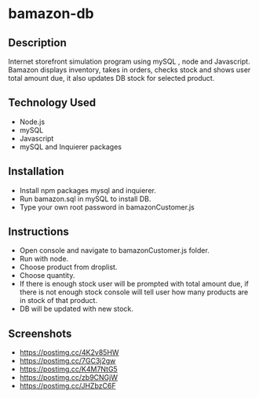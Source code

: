 # bamazon-db
## Description
Internet storefront simulation program using mySQL , node and Javascript.
Bamazon displays inventory, takes in orders, checks stock  and shows user total amount due, it also updates DB stock for selected product.
## Technology Used
* Node.js
* mySQL
* Javascript
* mySQL and Inquierer packages
## Installation
* Install npm packages mysql and inquierer.
* Run bamazon.sql in mySQL to install DB.
* Type your own root password in bamazonCustomer.js 
## Instructions
* Open console and navigate to bamazonCustomer.js folder.
* Run with node.
* Choose product from droplist.
* Choose quantity.
* If there is enough stock user will be prompted with total amount due, if there is not enough stock console will tell user how many products are in stock of that product.
* DB will be updated with new stock.
## Screenshots
* https://postimg.cc/4K2v85HW
* https://postimg.cc/7GC3j2gw
* https://postimg.cc/K4M7NtG5
* https://postimg.cc/zb9CNGjW
* https://postimg.cc/JHZbzC6F



